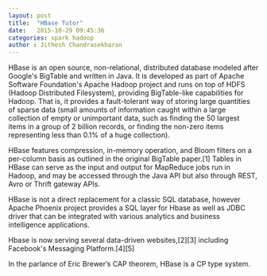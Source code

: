 ```yaml
---
layout: post
title:  "HBase Tutor"
date:   2015-10-29 09:45:36
categories: spark hadoop
author : Jithesh Chandrasekharan
---
```




HBase is an open source, non-relational, distributed database modeled after Google's BigTable and written in Java. It is developed as part of Apache Software Foundation's Apache Hadoop project and runs on top of HDFS (Hadoop Distributed Filesystem), providing BigTable-like capabilities for Hadoop. That is, it provides a fault-tolerant way of storing large quantities of sparse data (small amounts of information caught within a large collection of empty or unimportant data, such as finding the 50 largest items in a group of 2 billion records, or finding the non-zero items representing less than 0.1% of a huge collection).

HBase features compression, in-memory operation, and Bloom filters on a per-column basis as outlined in the original BigTable paper.[1] Tables in HBase can serve as the input and output for MapReduce jobs run in Hadoop, and may be accessed through the Java API but also through REST, Avro or Thrift gateway APIs.

HBase is not a direct replacement for a classic SQL database, however Apache Phoenix project provides a SQL layer for Hbase as well as JDBC driver that can be integrated with various analytics and business intelligence applications.

Hbase is now serving several data-driven websites,[2][3] including Facebook's Messaging Platform.[4][5]

In the parlance of Eric Brewer’s CAP theorem, HBase is a CP type system.